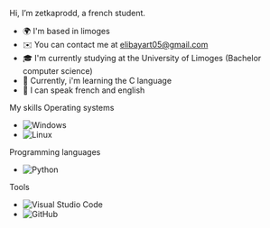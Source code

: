 Hi, I’m zetkaprodd, a french student.

- 🌍 I'm based in limoges
- ✉️ You can contact me at elibayart05@gmail.com
- 🎓 I'm currently studying at the University of Limoges (Bachelor computer science)
- 💼 Currently, i'm learning the C language
- 💬 I can speak french and english

My skills
Operating systems
- ![Windows](https://img.shields.io/badge/Windows-0078D6?style=flat&logo=windows&logoColor=white)
- ![Linux](https://img.shields.io/badge/Linux-FCC624?style=flat&logo=linux&logoColor=black)

Programming languages
- ![Python](https://img.shields.io/badge/Python-3776AB?style=flat&logo=python&logoColor=white)

Tools
- ![Visual Studio Code](https://img.shields.io/badge/Visual%20Studio%20Code-007ACC?style=flat&logo=visual-studio-code&logoColor=white)
- ![GitHub](https://img.shields.io/badge/GitHub-181717?style=flat&logo=github&logoColor=white)
